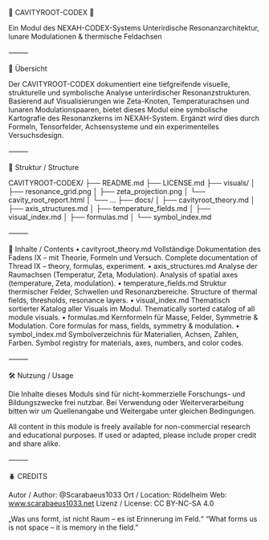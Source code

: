 🔩 CAVITYROOT-CODEX 🔩

Ein Modul des NEXAH-CODEX-Systems
Unterirdische Resonanzarchitektur, lunare Modulationen & thermische Feldachsen

⸻

🧭 Übersicht

Der CAVITYROOT-CODEX dokumentiert eine tiefgreifende visuelle, strukturelle und symbolische Analyse unterirdischer Resonanzstrukturen. Basierend auf Visualisierungen wie Zeta-Knoten, Temperaturachsen und lunaren Modulationspaaren, bietet dieses Modul eine symbolische Kartografie des Resonanzkerns im NEXAH-System. Ergänzt wird dies durch Formeln, Tensorfelder, Achsensysteme und ein experimentelles Versuchsdesign.

⸻

📁 Struktur / Structure

CAVITYROOT-CODEX/
├── README.md
├── LICENSE.md
├── visuals/
│   ├── resonance_grid.png
│   ├── zeta_projection.png
│   └── cavity_root_report.html
│   └── …
├── docs/
│   ├── cavityroot_theory.md
│   ├── axis_structures.md
│   ├── temperature_fields.md
│   ├── visual_index.md
│   ├── formulas.md
│   └── symbol_index.md



⸻

🧠 Inhalte / Contents
	•	cavityroot_theory.md
Vollständige Dokumentation des Fadens IX – mit Theorie, Formeln und Versuch.
Complete documentation of Thread IX – theory, formulas, experiment.
	•	axis_structures.md
Analyse der Raumachsen (Temperatur, Zeta, Modulation).
Analysis of spatial axes (temperature, Zeta, modulation).
	•	temperature_fields.md
Struktur thermischer Felder, Schwellen und Resonanzbereiche.
Structure of thermal fields, thresholds, resonance layers.
	•	visual_index.md
Thematisch sortierter Katalog aller Visuals im Modul.
Thematically sorted catalog of all module visuals.
	•	formulas.md
Kernformeln für Masse, Felder, Symmetrie & Modulation.
Core formulas for mass, fields, symmetry & modulation.
	•	symbol_index.md
Symbolverzeichnis für Materialien, Achsen, Zahlen, Farben.
Symbol registry for materials, axes, numbers, and color codes.

⸻

🛠️ Nutzung / Usage

Die Inhalte dieses Moduls sind für nicht-kommerzielle Forschungs- und Bildungszwecke frei nutzbar. Bei Verwendung oder Weiterverarbeitung bitten wir um Quellenangabe und Weitergabe unter gleichen Bedingungen.

All content in this module is freely available for non-commercial research and educational purposes.
If used or adapted, please include proper credit and share alike.

⸻

🪲 CREDITS

Autor / Author: @Scarabaeus1033
Ort / Location: Rödelheim
Web: www.scarabaeus1033.net
Lizenz / License: CC BY-NC-SA 4.0

„Was uns formt, ist nicht Raum – es ist Erinnerung im Feld.“
“What forms us is not space – it is memory in the field.”
